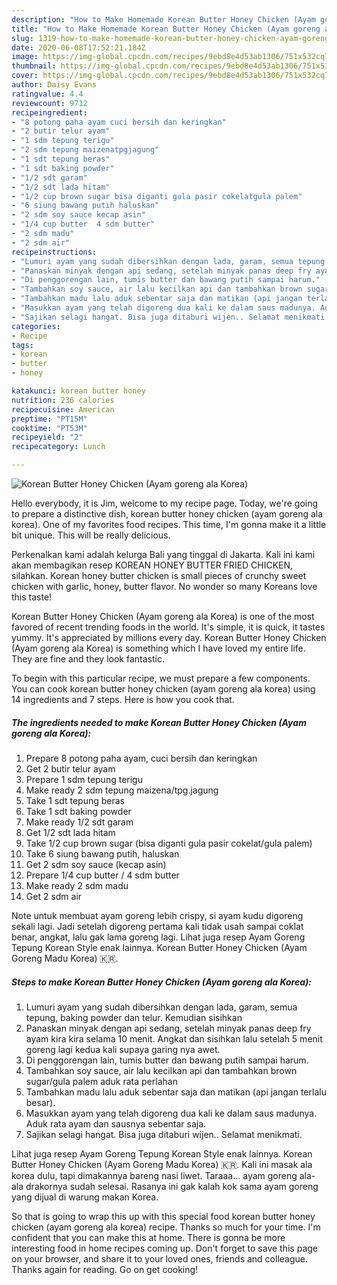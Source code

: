 ```yaml
---
description: "How to Make Homemade Korean Butter Honey Chicken (Ayam goreng ala Korea)"
title: "How to Make Homemade Korean Butter Honey Chicken (Ayam goreng ala Korea)"
slug: 1319-how-to-make-homemade-korean-butter-honey-chicken-ayam-goreng-ala-korea
date: 2020-06-08T17:52:21.184Z
image: https://img-global.cpcdn.com/recipes/9ebd8e4d53ab1306/751x532cq70/korean-butter-honey-chicken-ayam-goreng-ala-korea-foto-resep-utama.jpg
thumbnail: https://img-global.cpcdn.com/recipes/9ebd8e4d53ab1306/751x532cq70/korean-butter-honey-chicken-ayam-goreng-ala-korea-foto-resep-utama.jpg
cover: https://img-global.cpcdn.com/recipes/9ebd8e4d53ab1306/751x532cq70/korean-butter-honey-chicken-ayam-goreng-ala-korea-foto-resep-utama.jpg
author: Daisy Evans
ratingvalue: 4.4
reviewcount: 9712
recipeingredient:
- "8 potong paha ayam cuci bersih dan keringkan"
- "2 butir telur ayam"
- "1 sdm tepung terigu"
- "2 sdm tepung maizenatpgjagung"
- "1 sdt tepung beras"
- "1 sdt baking powder"
- "1/2 sdt garam"
- "1/2 sdt lada hitam"
- "1/2 cup brown sugar bisa diganti gula pasir cokelatgula palem"
- "6 siung bawang putih haluskan"
- "2 sdm soy sauce kecap asin"
- "1/4 cup butter  4 sdm butter"
- "2 sdm madu"
- "2 sdm air"
recipeinstructions:
- "Lumuri ayam yang sudah dibersihkan dengan lada, garam, semua tepung, baking powder dan telur. Kemudian sisihkan"
- "Panaskan minyak dengan api sedang, setelah minyak panas deep fry ayam kira kira selama 10 menit. Angkat dan sisihkan lalu setelah 5 menit goreng lagi kedua kali supaya garing nya awet."
- "Di penggorengan lain, tumis butter dan bawang putih sampai harum."
- "Tambahkan soy sauce, air lalu kecilkan api dan tambahkan brown sugar/gula palem aduk rata perlahan"
- "Tambahkan madu lalu aduk sebentar saja dan matikan (api jangan terlalu besar)."
- "Masukkan ayam yang telah digoreng dua kali ke dalam saus madunya. Aduk rata ayam dan sausnya sebentar saja."
- "Sajikan selagi hangat. Bisa juga ditaburi wijen.. Selamat menikmati."
categories:
- Recipe
tags:
- korean
- butter
- honey

katakunci: korean butter honey 
nutrition: 236 calories
recipecuisine: American
preptime: "PT15M"
cooktime: "PT53M"
recipeyield: "2"
recipecategory: Lunch

---
```



![Korean Butter Honey Chicken (Ayam goreng ala Korea)](https://img-global.cpcdn.com/recipes/9ebd8e4d53ab1306/751x532cq70/korean-butter-honey-chicken-ayam-goreng-ala-korea-foto-resep-utama.jpg)

Hello everybody, it is Jim, welcome to my recipe page. Today, we're going to prepare a distinctive dish, korean butter honey chicken (ayam goreng ala korea). One of my favorites food recipes. This time, I'm gonna make it a little bit unique. This will be really delicious.

Perkenalkan kami adalah kelurga Bali yang tinggal di Jakarta. Kali ini kami akan membagikan resep KOREAN HONEY BUTTER FRIED CHICKEN, silahkan. Korean honey butter chicken is small pieces of crunchy sweet chicken with garlic, honey, butter flavor. No wonder so many Koreans love this taste!

Korean Butter Honey Chicken (Ayam goreng ala Korea) is one of the most favored of recent trending foods in the world. It's simple, it is quick, it tastes yummy. It's appreciated by millions every day. Korean Butter Honey Chicken (Ayam goreng ala Korea) is something which I have loved my entire life. They are fine and they look fantastic.


To begin with this particular recipe, we must prepare a few components. You can cook korean butter honey chicken (ayam goreng ala korea) using 14 ingredients and 7 steps. Here is how you cook that.

<!--inarticleads1-->

##### The ingredients needed to make Korean Butter Honey Chicken (Ayam goreng ala Korea):

1. Prepare 8 potong paha ayam, cuci bersih dan keringkan
1. Get 2 butir telur ayam
1. Prepare 1 sdm tepung terigu
1. Make ready 2 sdm tepung maizena/tpg.jagung
1. Take 1 sdt tepung beras
1. Take 1 sdt baking powder
1. Make ready 1/2 sdt garam
1. Get 1/2 sdt lada hitam
1. Take 1/2 cup brown sugar (bisa diganti gula pasir cokelat/gula palem)
1. Take 6 siung bawang putih, haluskan
1. Get 2 sdm soy sauce (kecap asin)
1. Prepare 1/4 cup butter / 4 sdm butter
1. Make ready 2 sdm madu
1. Get 2 sdm air


Note untuk membuat ayam goreng lebih crispy, si ayam kudu digoreng sekali lagi. Jadi setelah digoreng pertama kali tidak usah sampai coklat benar, angkat, lalu gak lama goreng lagi. Lihat juga resep Ayam Goreng Tepung Korean Style enak lainnya. Korean Butter Honey Chicken (Ayam Goreng Madu Korea) 🇰🇷. 

<!--inarticleads2-->

##### Steps to make Korean Butter Honey Chicken (Ayam goreng ala Korea):

1. Lumuri ayam yang sudah dibersihkan dengan lada, garam, semua tepung, baking powder dan telur. Kemudian sisihkan
1. Panaskan minyak dengan api sedang, setelah minyak panas deep fry ayam kira kira selama 10 menit. Angkat dan sisihkan lalu setelah 5 menit goreng lagi kedua kali supaya garing nya awet.
1. Di penggorengan lain, tumis butter dan bawang putih sampai harum.
1. Tambahkan soy sauce, air lalu kecilkan api dan tambahkan brown sugar/gula palem aduk rata perlahan
1. Tambahkan madu lalu aduk sebentar saja dan matikan (api jangan terlalu besar).
1. Masukkan ayam yang telah digoreng dua kali ke dalam saus madunya. Aduk rata ayam dan sausnya sebentar saja.
1. Sajikan selagi hangat. Bisa juga ditaburi wijen.. Selamat menikmati.


Lihat juga resep Ayam Goreng Tepung Korean Style enak lainnya. Korean Butter Honey Chicken (Ayam Goreng Madu Korea) 🇰🇷. Kali ini masak ala korea dulu, tapi dimakannya bareng nasi liwet. Taraaa… ayam goreng ala-ala drakornya sudah selesai. Rasanya ini gak kalah kok sama ayam goreng yang dijual di warung makan Korea. 

So that is going to wrap this up with this special food korean butter honey chicken (ayam goreng ala korea) recipe. Thanks so much for your time. I'm confident that you can make this at home. There is gonna be more interesting food in home recipes coming up. Don't forget to save this page on your browser, and share it to your loved ones, friends and colleague. Thanks again for reading. Go on get cooking!
